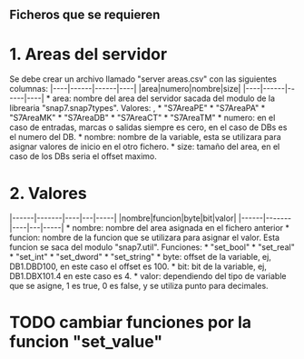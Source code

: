 ## Ficheros que se requieren

# 1. Areas del servidor
Se debe crear un archivo llamado "server areas.csv" con las siguientes columnas:
|----|------|------|----|
|area|numero|nombre|size|
|----|------|------|----|
    * area: nombre del area del servidor sacada del modulo de la librearia "snap7.snap7types". Valores: ,
        * "S7AreaPE"
        * "S7AreaPA"
        * "S7AreaMK"
        * "S7AreaDB"
        * "S7AreaCT"
        * "S7AreaTM"
    * numero: en el caso de entradas, marcas o salidas siempre es cero, en el caso de DBs es el numero del DB.
    * nombre: nombre de la variable, esta se utilizara para asignar valores de inicio en el otro fichero.
    * size: tamaño del area, en el caso de los DBs seria el offset maximo.

# 2. Valores
|------|-------|----|---|-----|
|nombre|funcion|byte|bit|valor|
|------|-------|----|---|-----|
    * nombre: nombre del area asignada en el fichero anterior
    * funcion: nombre de la funcion que se utilizara para asignar el valor. Esta funcion se saca del modulo "snap7.util". Funciones:
        * "set_bool"
        * "set_real"
        * "set_int"
        * "set_dword"
        * "set_string"
    * byte: offset de la variable, ej, DB1.DBD100, en este caso el offset es 100.
    * bit: bit de la variable, ej, DB1.DBX101.4 en este caso es 4.
    * valor: dependiendo del tipo de variable que se asigne, 1 es true, 0 es false, y se utiliza punto para decimales.




# TODO cambiar funciones por la funcion "set_value"